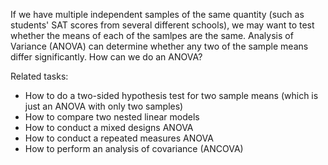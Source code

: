 
If we have multiple independent samples of the same quantity
(such as students' SAT scores from several different schools),
we may want to test whether the means of each of the samlpes
are the same.  Analysis of Variance (ANOVA) can determine whether
any two of the sample means differ significantly.
How can we do an ANOVA?

Related tasks:

 * How to do a two-sided hypothesis test for two sample means
   (which is just an ANOVA with only two samples)
 * How to compare two nested linear models
 * How to conduct a mixed designs ANOVA
 * How to conduct a repeated measures ANOVA
 * How to perform an analysis of covariance (ANCOVA)
